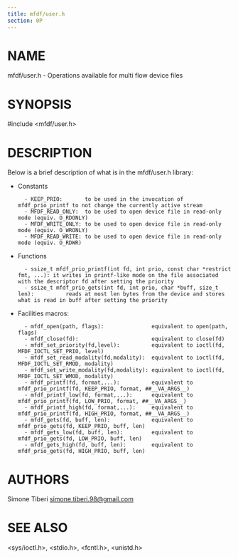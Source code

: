 ```yaml
---
title: mfdf/user.h
section: 0P
---
```


# NAME
mfdf/user.h - Operations available for multi flow device files

# SYNOPSIS
\#include <mfdf/user.h>

# DESCRIPTION
Below is a brief description of what is in the mfdf/user.h library:

- Constants

        - KEEP_PRIO:       to be used in the invocation of mfdf_prio_printf to not change the currently active stream
        - MFDF_READ_ONLY:  to be used to open device file in read-only mode (equiv. O_RDONLY)
        - MFDF_WRITE_ONLY: to be used to open device file in read-only mode (equiv. O_WRONLY)
        - MFDF_READ_WRITE: to be used to open device file in read-only mode (equiv. O_RDWR)

- Functions

        - ssize_t mfdf_prio_printf(int fd, int prio, const char *restrict fmt, ...): it writes in printf-like mode on the file associated with the descriptor fd after setting the priority
        - ssize_t mfdf_prio_gets(int fd, int prio, char *buff, size_t len):          reads at most len bytes from the device and stores what is read in buff after setting the priority

- Facilities macros:

        - mfdf_open(path, flags):               equivalent to open(path, flags)
        - mfdf_close(fd):                       equivalent to close(fd)
        - mfdf_set_priority(fd,level):          equivalent to ioctl(fd, MFDF_IOCTL_SET_PRIO, level)
        - mfdf_set_read_modality(fd,modality):  equivalent to ioctl(fd, MFDF_IOCTL_SET_RMOD, modality)
        - mfdf_set_write_modality(fd,modality): equivalent to ioctl(fd, MFDF_IOCTL_SET_WMOD, modality)
        - mfdf_printf(fd, format,...):          equivalent to mfdf_prio_printf(fd, KEEP_PRIO, format, ##__VA_ARGS__)
        - mfdf_printf_low(fd, format,...):      equivalent to mfdf_prio_printf(fd, LOW_PRIO, format, ##__VA_ARGS__)
        - mfdf_printf_high(fd, format,...):     equivalent to mfdf_prio_printf(fd, HIGH_PRIO, format, ##__VA_ARGS__)
        - mfdf_gets(fd, buff, len):             equivalent to mfdf_prio_gets(fd, KEEP_PRIO, buff, len)
        - mfdf_gets_low(fd, buff, len):         equivalent to mfdf_prio_gets(fd, LOW_PRIO, buff, len)
        - mfdf_gets_high(fd, buff, len):        equivalent to mfdf_prio_gets(fd, HIGH_PRIO, buff, len)

# AUTHORS
Simone Tiberi <simone.tiberi.98@gmail.com>

# SEE ALSO
<sys/ioctl.h>, <stdio.h>, <fcntl.h>, <unistd.h>
